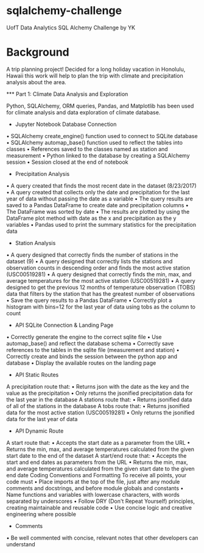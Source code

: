 # sqlalchemy-challenge
UofT Data Analytics SQL Alchemy Challenge by YK

# Background

A trip planning project! Decided for a long holiday vacation in Honolulu, Hawaii this work will help to plan the trip with climate and precipitation analysis about the area.

*** Part 1: Climate Data Analysis and Exploration

Python, SQLAlchemy, ORM queries, Pandas, and Matplotlib has been used for climate analysis and data exploration of climate database.  

* Jupyter Notebook Database Connection 

•	SQLAlchemy create_engine() function used to connect to SQLite database
•	SQLAlchemy automap_base() function used to reflect the tables into classes
•	References saved to the classes named as station and measurement
•	Python linked to the database by creating a SQLAlchemy session
•	Session closed at the end of notebook

* Precipitation Analysis 

•	A query created that finds the most recent date in the dataset (8/23/2017)
•	A query created that collects only the date and precipitation for the last year of data without passing the date as a variable
•	The query results are saved to a Pandas DataFrame to create date and precipitation columns 
•	The DataFrame was sorted by date
•	The results are plotted by using the DataFrame plot method with date as the x and precipitation as the y variables
•	Pandas used to print the summary statistics for the precipitation data 

* Station Analysis 

•	A query designed that correctly finds the number of stations in the dataset (9) 
• A query designed that correctly lists the stations and observation counts in descending order and finds the most active station (USC00519281)
•	A query designed that correctly finds the min, max, and average temperatures for the most active station (USC00519281) 
•	A query designed to get the previous 12 months of temperature observation (TOBS) data that filters by the station that has the greatest number of observations 
•	Save the query results to a Pandas DataFrame 
•	Correctly plot a histogram with bins=12 for the last year of data using tobs as the column to count

* API SQLite Connection & Landing Page 

•	Correctly generate the engine to the correct sqlite file 
•	Use automap_base() and reflect the database schema 
•	Correctly save references to the tables in the sqlite file (measurement and station) 
•	Correctly create and binds the session between the python app and database 
•	Display the available routes on the landing page 

* API Static Routes

A precipitation route that:
•	Returns json with the date as the key and the value as the precipitation 
•	Only returns the jsonified precipitation data for the last year in the database 
A stations route that:
•	Returns jsonified data of all of the stations in the database 
A tobs route that:
•	Returns jsonified data for the most active station (USC00519281) 
•	Only returns the jsonified data for the last year of data 

* API Dynamic Route 

A start route that:
•	Accepts the start date as a parameter from the URL 
•	Returns the min, max, and average temperatures calculated from the given start date to the end of the dataset 
A start/end route that:
•	Accepts the start and end dates as parameters from the URL 
•	Returns the min, max, and average temperatures calculated from the given start date to the given end date 
Coding Conventions and Formatting 
To receive all points, your code must
•	Place imports at the top of the file, just after any module comments and docstrings, and before module globals and constants
•	Name functions and variables with lowercase characters, with words separated by underscores
•	Follow DRY (Don't Repeat Yourself) principles, creating maintainable and reusable code
•	Use concise logic and creative engineering where possible

* Comments 

•	Be well commented with concise, relevant notes that other developers can understand

